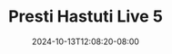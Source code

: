 --- 
title: "Presti Hastuti Live 5"
description: "    Presti Hastuti Live 5   full vidio  "
date: 2024-10-13T12:08:20-08:00
file_code: "l7aaj1pxyl4x"
draft: false
cover: "se6e12jeyihuzgqb.jpg"
tags: ["Presti", "Hastuti", "Live", "bokep-indo", "bokep-viral", "bokep-ig"]
length: 36
fld_id: "1483076"
foldername: "A presti hastuti"
categories: ["A presti hastuti"]
views: 0
---
